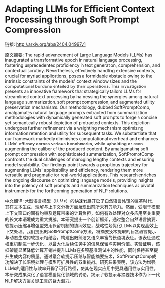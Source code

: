 # Adapting LLMs for Efficient Context Processing through Soft Prompt Compression

链接: http://arxiv.org/abs/2404.04997v1

原文摘要:
The rapid advancement of Large Language Models (LLMs) has inaugurated a
transformative epoch in natural language processing, fostering unprecedented
proficiency in text generation, comprehension, and contextual scrutiny.
Nevertheless, effectively handling extensive contexts, crucial for myriad
applications, poses a formidable obstacle owing to the intrinsic constraints of
the models' context window sizes and the computational burdens entailed by
their operations. This investigation presents an innovative framework that
strategically tailors LLMs for streamlined context processing by harnessing the
synergies among natural language summarization, soft prompt compression, and
augmented utility preservation mechanisms. Our methodology, dubbed
SoftPromptComp, amalgamates natural language prompts extracted from
summarization methodologies with dynamically generated soft prompts to forge a
concise yet semantically robust depiction of protracted contexts. This
depiction undergoes further refinement via a weighting mechanism optimizing
information retention and utility for subsequent tasks. We substantiate that
our framework markedly diminishes computational overhead and enhances LLMs'
efficacy across various benchmarks, while upholding or even augmenting the
caliber of the produced content. By amalgamating soft prompt compression with
sophisticated summarization, SoftPromptComp confronts the dual challenges of
managing lengthy contexts and ensuring model scalability. Our findings point
towards a propitious trajectory for augmenting LLMs' applicability and
efficiency, rendering them more versatile and pragmatic for real-world
applications. This research enriches the ongoing discourse on optimizing
language models, providing insights into the potency of soft prompts and
summarization techniques as pivotal instruments for the forthcoming generation
of NLP solutions.

中文翻译:
大型语言模型（LLMs）的快速发展开启了自然语言处理的变革时代，其在文本生成、理解与上下文分析方面展现出前所未有的能力。然而，受限于模型上下文窗口的固有约束及运算带来的计算负担，如何有效处理对众多应用至关重要的长文本语境成为重大挑战。本研究提出一个创新框架，通过整合自然语言摘要、软提示压缩与增强型效用保留机制的协同效应，战略性地优化LLMs以实现高效上下文处理。我们提出的SoftPromptComp方法，将摘要技术提取的自然语言提示与动态生成的软提示相结合，构建出既简洁又语义丰富的长语境表征。该表征通过权重机制进一步优化，以最大化后续任务中的信息保留与实用价值。实验证明，该框架能显著降低计算开销并提升LLMs在多项基准测试中的性能，同时保持甚至提升生成内容的质量。通过融合软提示压缩与智能摘要技术，SoftPromptComp成功解决了长语境处理与模型可扩展性的双重挑战。研究结果表明，该方法为增强LLMs的适用性与效率开辟了可行路径，使其在现实应用中更具通用性与实用性。本研究成果深化了语言模型优化领域的讨论，揭示了软提示与摘要技术作为下一代NLP解决方案关键工具的巨大潜力。
